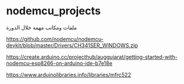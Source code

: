 # nodemcu_projects

ملفات ومكاتب مهمة خلال الدورة 

https://github.com/nodemcu/nodemcu-devkit/blob/master/Drivers/CH341SER_WINDOWS.zip

https://create.arduino.cc/projecthub/auggujarat/getting-started-with-nodemcu-esp8266-on-arduino-ide-b7e18e

https://www.arduinolibraries.info/libraries/mfrc522









